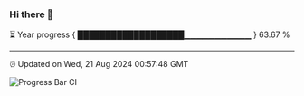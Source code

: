 ### Hi there 👋

⏳ Year progress { ███████████████████▁▁▁▁▁▁▁▁▁▁▁ } 63.67 %

---

⏰ Updated on Wed, 21 Aug 2024 00:57:48 GMT

![Progress Bar CI](https://github.com/liununu/liununu/workflows/Progress%20Bar%20CI/badge.svg)
